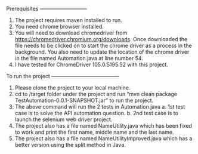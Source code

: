 Prerequisites
—————————

1. The project requires maven installed to run.
2. You need chrome browser installed.
3. You will need to download chromedriver from https://chromedriver.chromium.org/downloads. Once downloaded the file needs to be clicked on to start the chrome driver as a process in the background. You also need to update the location of the chrome driver in the file named Automation.java at line number 54.
4. I have tested for ChromeDriver 105.0.5195.52 with this project. 

To run the project
—————————————

1. Please clone the project to your local machine.
2. cd to /target folder under the project and run “mvn clean package TestAutomation-0.0.1-SNAPSHOT.jar” to run the project.
3. The above command will run the 2 tests in Automation.java 
   a. 1st test case is to solve the API automation question.
   b. 2nd test case is to launch the selenium web driver project.
4. The project also has a file named NameUtility.java which has been fixed to work and print the first name, middle name and the last name.
5. The project also has a file named NameUtilityImproved.java which has a better version using the split method in Java.

